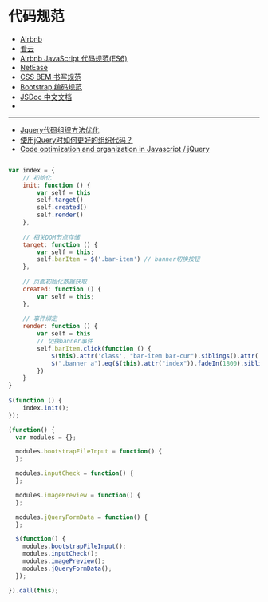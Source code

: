 # 代码规范


- [Airbnb](https://github.com/airbnb/javascript)
- [看云](https://www.kancloud.cn/kancloud/javascript-style-guide)
- [Airbnb JavaScript 代码规范(ES6)](https://www.kancloud.cn/kancloud/javascript-style-guide/43119)
- [NetEase](http://nec.netease.com/standard/css-practice.html)
- [CSS BEM 书写规范](https://github.com/Tencent/tmt-workflow/wiki)
- [Bootstrap 编码规范](https://codeguide.bootcss.com)
- [JSDoc 中文文档](https://www.html.cn/doc/jsdoc/tags-example.html)
- []()

-----

- [Jquery代码组织方法优化](https://blog.csdn.net/qq_36370731/article/details/82819968)
- [使用jQuery时如何更好的组织代码？](https://www.zhihu.com/question/26348002/answer/32617352)
- [Code optimization and organization in Javascript / jQuery](https://www.innofied.com/code-optimization-organization-javascript-jquery/)

```js

var index = {
    // 初始化
    init: function () {
        var self = this
        self.target()
        self.created()
        self.render()
    },
 
    // 相关DOM节点存储
    target: function () {
        var self = this;
        self.barItem = $('.bar-item') // banner切换按钮 
    },
 
    // 页面初始化数据获取
    created: function () {
        var self = this;
    },
 
    // 事件绑定
    render: function () {
        var self = this
        // 切换banner事件
        self.barItem.click(function () {
            $(this).attr('class', "bar-item bar-cur").siblings().attr('class', "bar-item")
            $(".banner a").eq($(this).attr("index")).fadeIn(1800).siblings().fadeOut();
        })
    }
}
 
$(function () {
    index.init();
});
```


```js
(function() {
  var modules = {};

  modules.bootstrapFileInput = function() {
  };

  modules.inputCheck = function() {
  };

  modules.imagePreview = function() {
  };

  modules.jQueryFormData = function() {
  };

  $(function() {
    modules.bootstrapFileInput();
    modules.inputCheck();
    modules.imagePreview();
    modules.jQueryFormData();
  });

}).call(this);
```